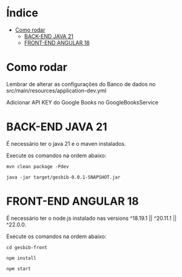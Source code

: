 # Índice 

* [Como rodar](#Como-rodar)
   * [BACK-END JAVA 21](#BACK--END-JAVA-21)
   * [FRONT-END ANGULAR 18](#FRONT--END-ANGULAR-18)


# Como rodar
Lembrar de alterar as configurações do Banco de dados no src/main/resources/application-dev.yml

Adicionar API KEY do Google Books no GoogleBooksService 

# BACK-END JAVA 21 

É necessário ter o java 21 e o maven instalados.

Execute os comandos na ordem abaixo:
```
mvn clean package -Pdev
```

```
java -jar target/gesbib-0.0.1-SNAPSHOT.jar
```


# FRONT-END ANGULAR 18

É necessário ter o node.js instalado nas versions ^18.19.1 || ^20.11.1 || ^22.0.0.

Execute os comandos na ordem abaixo:
```
cd gesbib-front
```

```
npm install
```

```
npm start
```
